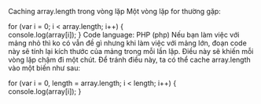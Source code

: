 Caching array.length trong vòng lặp
Một vòng lặp  for  thường gặp:

for (var i = 0; i < array.length; i++) {  
console.log(array[i]);
}
Code language: PHP (php)
Nếu bạn làm việc với mảng nhỏ thì ko có vẫn đề gì nhưng khi làm việc với mảng lớn, đoạn code này sẽ tính lại kích thước của mảng trong mỗi lần lặp. Điều này sẽ khiến mỗi vòng lặp chậm đi một chút. Để tránh điều này, ta có thể cache  array.length  vào một biến như sau:

for (var i = 0, length = array.length; i < length; i++) {  
console.log(array[i]);
}